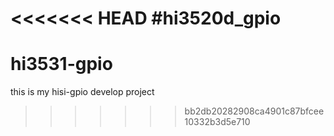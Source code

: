 <<<<<<< HEAD
#hi3520d_gpio
=======
# hi3531-gpio
this is my hisi-gpio develop project
>>>>>>> bb2db20282908ca4901c87bfcee10332b3d5e710
